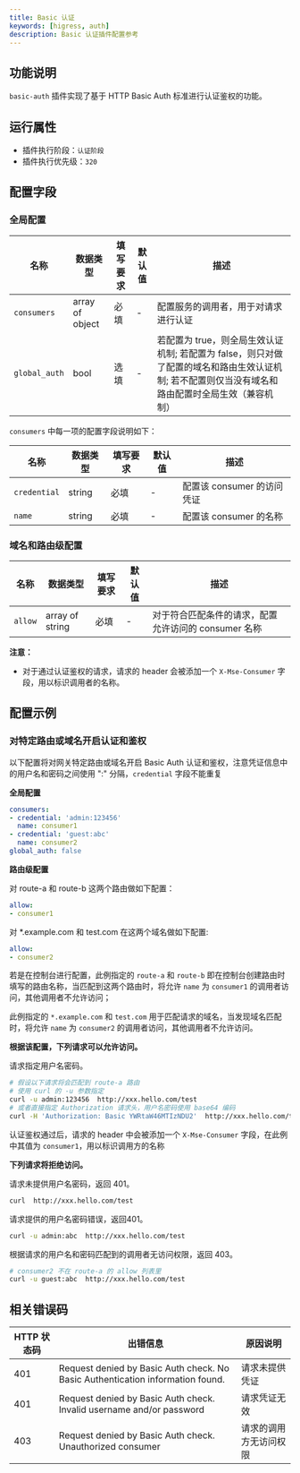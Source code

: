```yaml
---
title: Basic 认证
keywords: [higress, auth]
description: Basic 认证插件配置参考
---
```


## 功能说明
`basic-auth` 插件实现了基于 HTTP Basic Auth 标准进行认证鉴权的功能。

## 运行属性

- 插件执行阶段：`认证阶段`
- 插件执行优先级：`320`

## 配置字段

### 全局配置

| 名称        | 数据类型        | 填写要求 | 默认值 | 描述                                                                               |
| ----------- | --------------- | -------- | ------ |----------------------------------------------------------------------------------|
| `consumers` | array of object | 必填     | -      | 配置服务的调用者，用于对请求进行认证                                                               |
| `global_auth` | bool | 选填     | -      | 若配置为 true，则全局生效认证机制; 若配置为 false，则只对做了配置的域名和路由生效认证机制; 若不配置则仅当没有域名和路由配置时全局生效（兼容机制） |

`consumers` 中每一项的配置字段说明如下：

| 名称         | 数据类型 | 填写要求 | 默认值 | 描述                 |
| ------------ | -------- | -------- | ------ |--------------------|
| `credential` | string   | 必填     | -      | 配置该 consumer 的访问凭证 |
| `name`       | string   | 必填     | -      | 配置该 consumer 的名称   |

### 域名和路由级配置

| 名称             | 数据类型        | 填写要求                                          | 默认值 | 描述                              |
| ---------------- | --------------- | ------------------------------------------------- | ------ |---------------------------------|
| `allow`          | array of string | 必填                                              | -      | 对于符合匹配条件的请求，配置允许访问的 consumer 名称 |

**注意：**
- 对于通过认证鉴权的请求，请求的 header 会被添加一个 `X-Mse-Consumer` 字段，用以标识调用者的名称。

## 配置示例

### 对特定路由或域名开启认证和鉴权

以下配置将对网关特定路由或域名开启 Basic Auth 认证和鉴权，注意凭证信息中的用户名和密码之间使用 ":" 分隔，`credential` 字段不能重复

**全局配置**

```yaml
consumers:
- credential: 'admin:123456'
  name: consumer1
- credential: 'guest:abc'
  name: consumer2
global_auth: false
```

**路由级配置**

对 route-a 和 route-b 这两个路由做如下配置：

```yaml
allow: 
- consumer1
```

对 *.example.com 和 test.com 在这两个域名做如下配置:

```yaml
allow:
- consumer2
```

若是在控制台进行配置，此例指定的 `route-a` 和 `route-b` 即在控制台创建路由时填写的路由名称，当匹配到这两个路由时，将允许 `name` 为 `consumer1` 的调用者访问，其他调用者不允许访问；

此例指定的 `*.example.com` 和 `test.com` 用于匹配请求的域名，当发现域名匹配时，将允许 `name` 为 `consumer2` 的调用者访问，其他调用者不允许访问。

**根据该配置，下列请求可以允许访问。**

请求指定用户名密码。

```bash
# 假设以下请求将会匹配到 route-a 路由
# 使用 curl 的 -u 参数指定
curl -u admin:123456  http://xxx.hello.com/test
# 或者直接指定 Authorization 请求头，用户名密码使用 base64 编码
curl -H 'Authorization: Basic YWRtaW46MTIzNDU2'  http://xxx.hello.com/test
```

认证鉴权通过后，请求的 header 中会被添加一个 `X-Mse-Consumer` 字段，在此例中其值为 `consumer1`，用以标识调用方的名称

**下列请求将拒绝访问。**

请求未提供用户名密码，返回 401。

```bash
curl  http://xxx.hello.com/test
```
请求提供的用户名密码错误，返回401。

```bash
curl -u admin:abc  http://xxx.hello.com/test
```

根据请求的用户名和密码匹配到的调用者无访问权限，返回 403。

```bash
# consumer2 不在 route-a 的 allow 列表里
curl -u guest:abc  http://xxx.hello.com/test
```

## 相关错误码

| HTTP 状态码 | 出错信息                                                                       | 原因说明               |
| ----------- | ------------------------------------------------------------------------------ | ---------------------- |
| 401         | Request denied by Basic Auth check. No Basic Authentication information found. | 请求未提供凭证         |
| 401         | Request denied by Basic Auth check. Invalid username and/or password           | 请求凭证无效           |
| 403         | Request denied by Basic Auth check. Unauthorized consumer                      | 请求的调用方无访问权限 |
